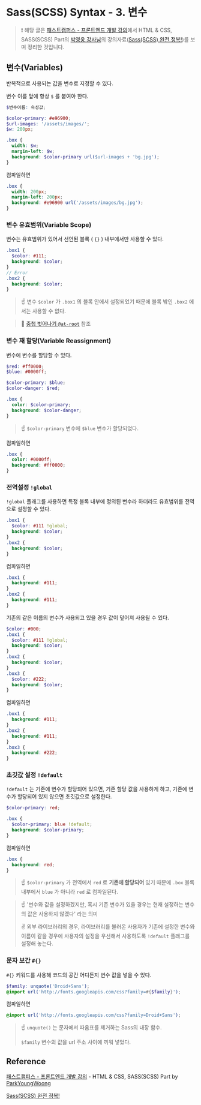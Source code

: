 # Sass(SCSS) Syntax - 3. 변수

> ❗️ 해당 글은 [패스트캠퍼스 - 프론트엔드 개발 강의](https://www.fastcampus.co.kr/dev_online_react/)에서 HTML & CSS, SASS(SCSS) Part의 [박영웅 강사님](https://github.com/ParkYoungWoong)의 강의자료([Sass(SCSS) 완전 정복!](https://heropy.blog/2018/01/31/sass/))를 보며 정리한 것입니다.

## 변수(Variables)

반복적으로 사용되는 값을 변수로 지정할 수 있다.

변수 이름 앞에 항상 `$` 를 붙여야 한다.

```scss
$변수이름: 속성값;
```

```scss
$color-primary: #e96900;
$url-images: '/assets/images/';
$w: 200px;

.box {
  width: $w;
  margin-left: $w;
  background: $color-primary url($url-images + 'bg.jpg');
}
```

컴파일하면

```css
.box {
  width: 200px;
  margin-left: 200px;
  background: #e96900 url('/assets/images/bg.jpg');
}
```

### 변수 유효범위(Variable Scope)

변수는 유효범위가 있어서 선언된 블록 ( `{}` ) 내부에서만 사용할 수 있다.

```scss
.box1 {
  $color: #111;
  background: $color;
}
// Error
.box2 {
  background: $color;
}
```

> ☝️ 변수 `$color` 가 `.box1` 의 블록 안에서 설정되었기 때문에 블록 밖인 `.box2` 에서는 사용할 수 없다.

> 🔗 [중첩 벗어나기 `@at-root`](./Syntax-2-nesting.md) 참조

### 변수 재 할당(Variable Reassignment)

변수에 변수를 할당할 수 있다.

```scss
$red: #ff0000;
$blue: #0000ff;

$color-primary: $blue;
$color-danger: $red;

.box {
  color: $color-primary;
  background: $color-danger;
}
```

> ☝️ `$color-primary` 변수에 `$blue` 변수가 할당되었다.

컴파일하면

```css
.box {
  color: #0000ff;
  background: #ff0000;
}
```

### 전역설정 `!global`

`!global` 플래그를 사용하면 특정 블록 내부에 정의된 변수라 하더라도 유효범위를 전역으로 설정할 수 있다.

```scss
.box1 {
  $color: #111 !global;
  background: $color;
}
.box2 {
  background: $color;
}
```

컴파일하면

```css
.box1 {
  background: #111;
}
.box2 {
  background: #111;
}
```

기존의 같은 이름의 변수가 사용되고 있을 경우 값이 덮어져 사용될 수 있다.

```scss
$color: #000;
.box1 {
  $color: #111 !global;
  background: $color;
}
.box2 {
  background: $color;
}
.box3 {
  $color: #222;
  background: $color;
}
```

컴파일하면

```css
.box1 {
  background: #111;
}
.box2 {
  background: #111;
}
.box3 {
  background: #222;
}
```

### 초깃값 설정 `!default`

`!default` 는 기존에 변수가 할당되어 있으면, 기존 할당 값을 사용하게 하고, 기존에 변수가 할당되어 있지 않으면 초깃값으로 설정한다.

```scss
$color-primary: red;

.box {
  $color-primary: blue !default;
  background: $color-primary;
}
```

컴파일하면

```css
.box {
  background: red;
}
```

> ☝️ `$color-primary` 가 전역에서 `red` 로 **기존에 할당되어** 있기 때문에 `.box` 블록 내부에서 `blue` 가 아니라 `red` 로 컴파일된다.

> ☝️ '변수와 값을 설정하겠지만, 혹시 기존 변수가 있을 경우는 현재 설정하는 변수의 값은 사용하지 않겠다' 라는 의미
>
> ✌️ 외부 라이브러리의 경우, 라이브러리를 불러온 사용자가 기존에 설정한 변수와 이름이 같을 경우에 사용자의 설정을 우선해서 사용하도록 `!default` 플래그를 설정해 놓는다.

### 문자 보간 `#{}`

`#{}` 키워드를 사용해 코드의 공간 어디든지 변수 값을 넣을 수 있다.

```scss
$family: unquote('Droid+Sans');
@import url('http://fonts.googleapis.com/css?family=#{$family}');
```

컴파일하면

```css
@import url('http://fonts.googleapis.com/css?family=Droid+Sans');
```

> ☝️ `unquote()` 는 문자에서 따옴표를 제거하는 Sass의 내장 함수.
>
> `$family` 변수의 값을 url 주소 사이에 끼워 넣었다.

## Reference

[패스트캠퍼스 - 프론트엔드 개발 강의](https://www.fastcampus.co.kr/dev_online_react/) - HTML & CSS, SASS(SCSS) Part by [ParkYoungWoong](https://github.com/ParkYoungWoong)

[Sass(SCSS) 완전 정복!](https://heropy.blog/2018/01/31/sass/)
